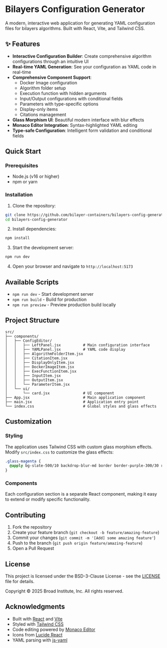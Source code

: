 # Bilayers Configuration Generator

A modern, interactive web application for generating YAML configuration files for bilayers algorithms. Built with React, Vite, and Tailwind CSS.

## ✨ Features

- **Interactive Configuration Builder**: Create comprehensive algorithm configurations through an intuitive UI
- **Real-time YAML Generation**: See your configuration as YAML code in real-time
- **Comprehensive Component Support**:
  - Docker Image configuration
  - Algorithm folder setup
  - Execution function with hidden arguments
  - Input/Output configurations with conditional fields
  - Parameters with type-specific options
  - Display-only items
  - Citations management
- **Glass Morphism UI**: Beautiful modern interface with blur effects
- **Monaco Editor Integration**: Syntax-highlighted YAML editing
- **Type-safe Configuration**: Intelligent form validation and conditional fields

## Quick Start

### Prerequisites

- Node.js (v16 or higher)
- npm or yarn

### Installation

1. Clone the repository:
```bash
git clone https://github.com/bilayer-containers/bilayers-config-generator.git
cd bilayers-config-generator
```

2. Install dependencies:
```bash
npm install
```

3. Start the development server:
```bash
npm run dev
```

4. Open your browser and navigate to `http://localhost:5173`

## Available Scripts

- `npm run dev` - Start development server
- `npm run build` - Build for production
- `npm run preview` - Preview production build locally

## Project Structure

```
src/
├── components/
│   ├── ConfigEditor/
│   │   ├── LeftPanel.jsx          # Main configuration interface
│   │   ├── YAMLPanel.jsx          # YAML code display
│   │   ├── AlgorithmFolderItem.jsx
│   │   ├── CitationItem.jsx
│   │   ├── DisplayOnlyItem.jsx
│   │   ├── DockerImageItem.jsx
│   │   ├── ExecFunctionItem.jsx
│   │   ├── InputItem.jsx
│   │   ├── OutputItem.jsx
│   │   └── ParameterItem.jsx
│   └── ui/
│       └── card.jsx               # UI component
├── App.jsx                        # Main application component
├── main.jsx                       # Application entry point
└── index.css                      # Global styles and glass effects
```

## Customization

### Styling
The application uses Tailwind CSS with custom glass morphism effects. Modify `src/index.css` to customize the glass effects:

```css
.glass-magenta {
  @apply bg-slate-500/10 backdrop-blur-md border border-purple-300/30 rounded-xl;
}
```

### Components
Each configuration section is a separate React component, making it easy to extend or modify specific functionality.

## Contributing

1. Fork the repository
2. Create your feature branch (`git checkout -b feature/amazing-feature`)
3. Commit your changes (`git commit -m '[Add] some amazing feature'`)
4. Push to the branch (`git push origin feature/amazing-feature`)
5. Open a Pull Request

## License

This project is licensed under the BSD-3-Clause License - see the [LICENSE](LICENSE) file for details.

Copyright © 2025 Broad Institute, Inc. All rights reserved.

## Acknowledgments

- Built with [React](https://reactjs.org/) and [Vite](https://vitejs.dev/)
- Styled with [Tailwind CSS](https://tailwindcss.com/)
- Code editing powered by [Monaco Editor](https://microsoft.github.io/monaco-editor/)
- Icons from [Lucide React](https://lucide.dev/)
- YAML parsing with [js-yaml](https://github.com/nodeca/js-yaml)
